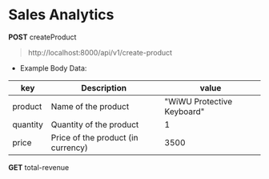 # Sales Analytics <br>

**POST** createProduct 
<br>
> http://localhost:8000/api/v1/create-product
- Example Body Data:

| key  | Description                | value      |
|------------|----------------------------|---------------|
| product    | Name of the product        | "WiWU Protective Keyboard" |
| quantity   | Quantity of the product    | 1             |
| price      | Price of the product (in currency) | 3500        |

**GET** total-revenue
